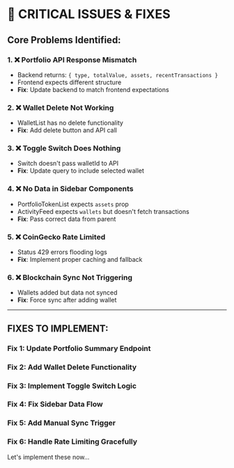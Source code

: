 # 🚨 CRITICAL ISSUES & FIXES

## **Core Problems Identified:**

### 1. ❌ **Portfolio API Response Mismatch**
- Backend returns: `{ type, totalValue, assets, recentTransactions }`
- Frontend expects different structure
- **Fix**: Update backend to match frontend expectations

### 2. ❌ **Wallet Delete Not Working**
- WalletList has no delete functionality
- **Fix**: Add delete button and API call

### 3. ❌ **Toggle Switch Does Nothing**
- Switch doesn't pass walletId to API
- **Fix**: Update query to include selected wallet

### 4. ❌ **No Data in Sidebar Components**
- PortfolioTokenList expects `assets` prop
- ActivityFeed expects `wallets` but doesn't fetch transactions
- **Fix**: Pass correct data from parent

### 5. ❌ **CoinGecko Rate Limited**
- Status 429 errors flooding logs
- **Fix**: Implement proper caching and fallback

### 6. ❌ **Blockchain Sync Not Triggering**
- Wallets added but data not synced
- **Fix**: Force sync after adding wallet

---

## **FIXES TO IMPLEMENT:**

### Fix 1: Update Portfolio Summary Endpoint
### Fix 2: Add Wallet Delete Functionality
### Fix 3: Implement Toggle Switch Logic
### Fix 4: Fix Sidebar Data Flow
### Fix 5: Add Manual Sync Trigger
### Fix 6: Handle Rate Limiting Gracefully

Let's implement these now...


